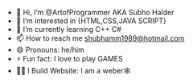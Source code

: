- 👋 Hi, I’m @ArtofProgrammer AKA Subho Halder
- 👀 I’m interested in {HTML,CSS,JAVA SCRIPT}
- 🌱 I’m currently learning C++ C#
- 📫 How to reach me shubhamm1989@hotmail.com
- 😄 Pronouns: he/him
- ⚡ Fun fact: I love to play GAMES
- 🐱‍👤 I Build Website: I am a weber🕸

<!---
ArtofProgrammer/ArtofProgrammer is a ✨ special ✨ repository because its `README.md` (this file) appears on your GitHub profile.
You can click the Preview link to take a look at your changes.
--->
